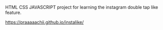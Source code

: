 HTML CSS JAVASCRIPT project for learning the instagram double tap like feature.

https://praaaaachii.github.io/instalike/
